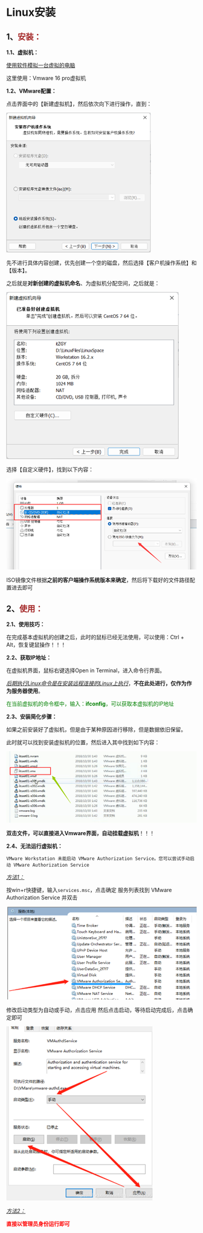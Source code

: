 # Linux安装

## 1、<span style="color:brown">安装：</span>

**1.1、虚拟机：**

<u>使用软件模拟一台虚拟的电脑</u>

这里使用：Vmware 16 pro虚拟机

**1.2、VMware配置：**

点击界面中的【新建虚拟机】，然后依次向下进行操作，直到：

<img src="https://raw.githubusercontent.com/root-bine/image/main/Typora-image/VMware%E6%93%8D%E4%BD%9C01.png" alt="image-20220707163448778" style="zoom: 67%;" />

先不进行具体内容创建，优先创建一个空的磁盘，然后选择【客户机操作系统】和【版本】。

之后就是**对新创建的虚拟机命名**、为虚拟机分配空间，之后就是：

<img src="https://raw.githubusercontent.com/root-bine/image/main/Typora-image/VMware%E6%93%8D%E4%BD%9C02.png" alt="image-20220707163741313" style="zoom:80%;" />

选择【自定义硬件】，找到以下内容：

<img src="https://raw.githubusercontent.com/root-bine/image/main/Typora-image/VMware%E6%93%8D%E4%BD%9C03.png" alt="image-20220707163831388" style="zoom:80%;" />

ISO镜像文件根据**之前的客户端操作系统版本来确定**，然后将下载好的文件路径配置进去即可



## 2、<span style="color:brown">使用：</span>

**2.1、使用技巧：**

在完成基本虚拟机的创建之后，此时的鼠标已经无法使用，可以使用：Ctrl + Alt，恢复键鼠操作！！！

**2.2、获取IP地址：**

在虚拟机界面，鼠标右键选择Open in Terminal，进入命令行界面。

<u>*后期执行Linux命令是在安装远程连接的Linux上执行*</u>，**不在此处进行，仅作为作为服务器使用**。

<span style="color:green">在当前虚拟机的命令框中，输入：**ifconfig**，可以获取本虚拟机的IP地址</span>

**2.3、安装简化步骤：**

如果之前安装好了虚拟机，但是由于某种原因进行移除，但是数据依旧保留。

此时就可以找到安装虚拟机的位置，然后进入其中找到如下内容：

<img src="https://raw.githubusercontent.com/root-bine/image/main/Typora-image/Vmware%E6%93%8D%E4%BD%9C04.png" alt="image-20221022164212181" style="zoom:80%;" />

**双击文件，可以直接进入Vmware界面，自动挂载虚拟机**！！！

**2.4、无法运行虚拟机：**

```apl
VMware Workstation 未能启动 VMware Authorization Service。您可以尝试手动启动 VMware Authorization Service
```

<u>*方法1：*</u>

按win+r快捷键，输入`services.msc`，点击确定
服务列表找到 VMware Authorization Service 并双击

<img src="https://raw.githubusercontent.com/root-bine/image/main/Typora-image/Vmware%E6%93%8D%E4%BD%9C05.png" alt="image-20221022173338538" style="zoom:67%;" />

修改启动类型为自动或手动，点击应用
然后点击启动，等待启动完成后，点击确定即可

<img src="https://raw.githubusercontent.com/root-bine/image/main/Typora-image/Vmware%E6%93%8D%E4%BD%9C06.png" alt="image-20221022173400699" style="zoom: 67%;" />

<u>*方法2：*</u>

**<span style="color:red">直接以管理员身份运行即可</span>**